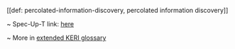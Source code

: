 [[def: percolated-information-discovery, percolated information discovery]]

~ Spec-Up-T link: <a href='https://weboftrust.github.io/WOT-terms/docs/glossary/percolated-information-discovery'>here</a>

~ More in <a href="https://weboftrust.github.io/WOT-terms/docs/glossary/percolated-information-discovery">extended KERI glossary</a>

